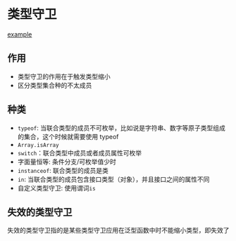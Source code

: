 # 类型守卫

[example](./example.ts)

## 作用

- 类型守卫的作用在于触发类型缩小
- 区分类型集合种的不太成员

## 种类

- `typeof`: 当联合类型的成员不可枚举，比如说是字符串、数字等原子类型组成的集合，这个时候就需要使用 typeof
- `Array.isArray`
- `switch`：联合类型中成员或者成员属性可枚举
- 字面量恒等: 条件分支/可枚举值少时
- `instanceof`: 联合类型的成员是类
- `in`: 当联合类型的成员包含接口类型（对象），并且接口之间的属性不同
- 自定义类型守卫: 使用谓词`is`

## 失效的类型守卫

失效的类型守卫指的是某些类型守卫应用在泛型函数中时不能缩小类型，即失效了
